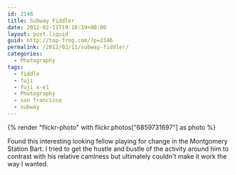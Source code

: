 ```yaml
---
id: 2146
title: Subway Fiddler
date: 2012-02-11T19:16:19+00:00
layout: post.liquid
guid: http://top-frog.com/?p=2146
permalink: /2012/02/11/subway-fiddler/
categories:
  - Photography
tags:
  - fiddle
  - fuji
  - fuji x-e1
  - Photography
  - san francisco
  - subway
---
```

{% render "flickr-photo" with flickr.photos["6859731697"] as photo %}

Found this interesting looking fellow playing for change in the Montgomery Station Bart. I tried to get the hustle and bustle of the activity around him to contrast with his relative camlness but ultimately couldn't make it work the way I wanted.
